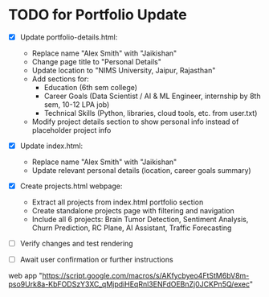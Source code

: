# TODO for Portfolio Update

- [x] Update portfolio-details.html:
  - Replace name "Alex Smith" with "Jaikishan"
  - Change page title to "Personal Details"
  - Update location to "NIMS University, Jaipur, Rajasthan"
  - Add sections for:
    - Education (6th sem college)
    - Career Goals (Data Scientist / AI & ML Engineer, internship by 8th sem, 10-12 LPA job)
    - Technical Skills (Python, libraries, cloud tools, etc. from user.txt)
  - Modify project details section to show personal info instead of placeholder project info

- [x] Update index.html:
  - Replace name "Alex Smith" with "Jaikishan"
  - Update relevant personal details (location, career goals summary)

- [x] Create projects.html webpage:
  - Extract all projects from index.html portfolio section
  - Create standalone projects page with filtering and navigation
  - Include all 6 projects: Brain Tumor Detection, Sentiment Analysis, Churn Prediction, RC Plane, AI Assistant, Traffic Forecasting

- [ ] Verify changes and test rendering

- [ ] Await user confirmation or further instructions


web app "https://script.google.com/macros/s/AKfycbyeo4FtStM6bV8m-pso9Urk8a-KbFODSzY3XC_qMjpdiHEqRnl3ENFdOEBnZj0JCKPn5Q/exec"